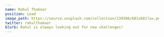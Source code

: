 ```yaml
---
name: Rahul Thakoor
position: Lead
image_path: https://source.unsplash.com/collection/139386/601x601?a=.png
twitter: rahulthakoor
blurb: Rahul is always looking out for new challenges!
---
```

